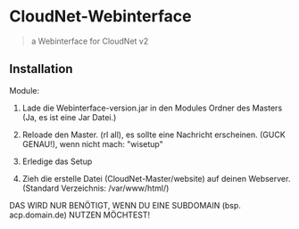 # CloudNet-Webinterface
> a Webinterface for CloudNet v2

## Installation

Module:
1. Lade die Webinterface-version.jar in den Modules Ordner des Masters (Ja, es ist eine Jar Datei.)
2. Reloade den Master. (rl all), es sollte eine Nachricht erscheinen. (GUCK GENAU!), wenn nicht mach: "wisetup"

3. Erledige das Setup
4. Zieh die erstelle Datei (CloudNet-Master/website) auf deinen Webserver. (Standard Verzeichnis: /var/www/html/)


DAS WIRD NUR BENÖTIGT, WENN DU EINE SUBDOMAIN (bsp. acp.domain.de) NUTZEN MÖCHTEST!




